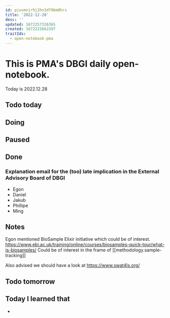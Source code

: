 ```yaml
---
id: pjuvmnjrhj2hn3d796m0hrs
title: '2022-12-28'
desc: ''
updated: 1672257326365
created: 1672222662397
traitIds:
  - open-notebook-pma
---
```


# This is PMA's DBGI daily open-notebook.

Today is 2022.12.28

## Todo today

###
###
###

## Doing

## Paused

## Done

### Explanation email for the (too) late implication in the External Advisory Board of DBGI 

- Egon
- Daniel
- Jakub
- Phillipe 
- Ming

## Notes

Egon mentioned BioSample Elixir initiative which could be of interest.
https://www.ebi.ac.uk/training/online/courses/biosamples-quick-tour/what-is-biosamples/
Could be of interest in the frame of [[methodology.sample-tracking]]

Also advised we should have a look at https://www.swat4ls.org/




## Todo tomorrow

###
###
###


## Today I learned that

- 